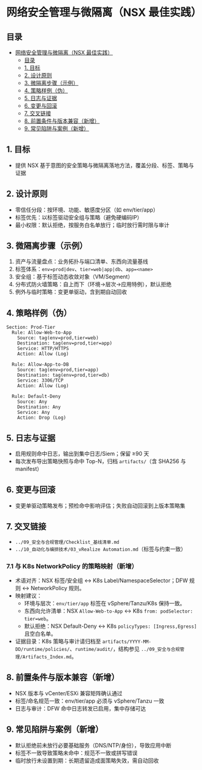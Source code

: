 # 网络安全管理与微隔离（NSX 最佳实践）

## 目录

- [网络安全管理与微隔离（NSX 最佳实践）](#网络安全管理与微隔离nsx-最佳实践)
  - [目录](#目录)
  - [1. 目标](#1-目标)
  - [2. 设计原则](#2-设计原则)
  - [3. 微隔离步骤（示例）](#3-微隔离步骤示例)
  - [4. 策略样例（伪）](#4-策略样例伪)
  - [5. 日志与证据](#5-日志与证据)
  - [6. 变更与回滚](#6-变更与回滚)
  - [7. 交叉链接](#7-交叉链接)
  - [8. 前置条件与版本兼容（新增）](#8-前置条件与版本兼容新增)
  - [9. 常见陷阱与案例（新增）](#9-常见陷阱与案例新增)

## 1. 目标

- 提供 NSX 基于意图的安全策略与微隔离落地方法，覆盖分段、标签、策略与证据

## 2. 设计原则

- 零信任分段：按环境、功能、敏感度分区（如 env/tier/app）
- 标签优先：以标签驱动安全组与策略（避免硬编码IP）
- 最小权限：默认拒绝，按服务白名单放行；临时放行需时限与审计

## 3. 微隔离步骤（示例）

1) 资产与流量盘点：业务拓扑与端口清单、东西向流量基线
2) 标签体系：`env=prod|dev`、`tier=web|app|db`、`app=<name>`
3) 安全组：基于标签动态收敛对象（VM/Segment）
4) 分布式防火墙策略：自上而下（环境→层次→应用特例），默认拒绝
5) 例外与临时策略：变更单驱动，含到期自动回收

## 4. 策略样例（伪）

```text
Section: Prod-Tier
  Rule: Allow-Web-to-App
    Source: tag(env=prod,tier=web)
    Destination: tag(env=prod,tier=app)
    Service: HTTP/HTTPS
    Action: Allow (Log)

  Rule: Allow-App-to-DB
    Source: tag(env=prod,tier=app)
    Destination: tag(env=prod,tier=db)
    Service: 3306/TCP
    Action: Allow (Log)

  Rule: Default-Deny
    Source: Any
    Destination: Any
    Service: Any
    Action: Drop (Log)
```

## 5. 日志与证据

- 启用规则命中日志，输出到集中日志/Siem；保留 ≥90 天
- 每次发布导出策略快照与命中 Top-N，归档 `artifacts/`（含 SHA256 与 manifest）

## 6. 变更与回滚

- 变更单驱动策略发布；预检命中影响评估；失败自动回滚到上版本策略集

## 7. 交叉链接

- `../09_安全与合规管理/Checklist_基线清单.md`
- `../10_自动化与编排技术/03_vRealize Automation.md`（标签与约束一致）

### 7.1 与 K8s NetworkPolicy 的策略映射（新增）

- 术语对齐：NSX 标签/安全组 ↔ K8s Label/NamespaceSelector；DFW 规则 ↔ NetworkPolicy 规则。
- 映射建议：
  - 环境与层次：`env/tier/app` 标签在 vSphere/Tanzu/K8s 保持一致。
  - 东西向允许清单：NSX `Allow-Web-to-App` ↔ K8s `from: podSelector: tier=web`。
  - 默认拒绝：NSX Default-Deny ↔ K8s `policyTypes: [Ingress,Egress]` 且空白名单。
- 证据目录：K8s 策略与审计请归档至 `artifacts/YYYY-MM-DD/runtime/policies/`、`runtime/audit/`，结构参见 `../09_安全与合规管理/Artifacts_Index.md`。

## 8. 前置条件与版本兼容（新增）

- NSX 版本与 vCenter/ESXi 兼容矩阵确认通过
- 标签/命名规范一致：env/tier/app 必须与 vSphere/Tanzu 一致
- 日志与审计：DFW 命中日志转发已启用，集中存储可达

## 9. 常见陷阱与案例（新增）

- 默认拒绝前未放行必要基础服务（DNS/NTP/身份），导致应用中断
- 标签不一致导致策略未命中：规范不一致或拼写错误
- 临时放行未设置到期：长期遗留造成面策略失效，需自动回收
